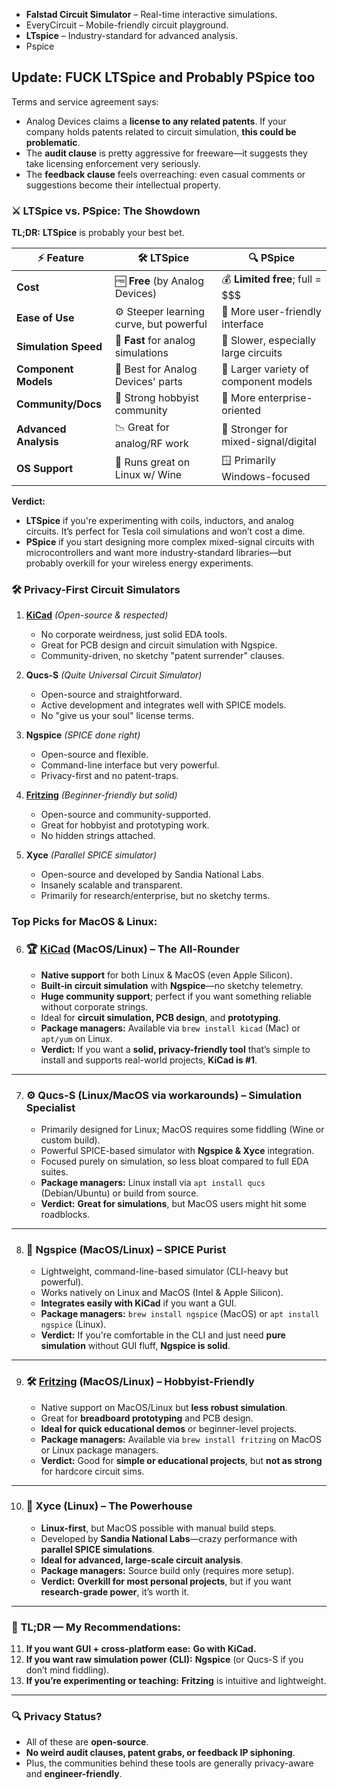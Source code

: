 - **Falstad Circuit Simulator** – Real-time interactive simulations.
- EveryCircuit – Mobile-friendly circuit playground.
- **LTspice** – Industry-standard for advanced analysis.
- Pspice


## Update: FUCK LTSpice and Probably PSpice too

Terms and service agreement says:
- Analog Devices claims a **license to any related patents**. If your company holds patents related to circuit simulation, **this could be problematic**.
- The **audit clause** is pretty aggressive for freeware—it suggests they take licensing enforcement very seriously.
- The **feedback clause** feels overreaching: even casual comments or suggestions become their intellectual property.

### ⚔️ **LTSpice vs. PSpice: The Showdown**

**TL;DR:** **LTSpice** is probably your best bet.

|⚡ **Feature**|🛠️ **LTSpice**|🔍 **PSpice**|
|---|---|---|
|**Cost**|🆓 **Free** (by Analog Devices)|💰 **Limited free**; full = $$$|
|**Ease of Use**|⚙️ Steeper learning curve, but powerful|📖 More user-friendly interface|
|**Simulation Speed**|🚀 **Fast** for analog simulations|🐢 Slower, especially large circuits|
|**Component Models**|🎯 Best for Analog Devices' parts|🔗 Larger variety of component models|
|**Community/Docs**|🤝 Strong hobbyist community|📘 More enterprise-oriented|
|**Advanced Analysis**|📉 Great for analog/RF work|🧠 Stronger for mixed-signal/digital|
|**OS Support**|🐧 Runs great on Linux w/ Wine|🪟 Primarily Windows-focused|

**Verdict:**

- **LTSpice** if you're experimenting with coils, inductors, and analog circuits. It’s perfect for Tesla coil simulations and won’t cost a dime.
- **PSpice** if you start designing more complex mixed-signal circuits with microcontrollers and want more industry-standard libraries—but probably overkill for your wireless energy experiments.

### 🛠️ **Privacy-First Circuit Simulators**

1. **[KiCad](https://www.kicad.org/)** _(Open-source & respected)_
    
    - No corporate weirdness, just solid EDA tools.
    - Great for PCB design and circuit simulation with Ngspice.
    - Community-driven, no sketchy "patent surrender" clauses.
2. **Qucs-S** _(Quite Universal Circuit Simulator)_
    
    - Open-source and straightforward.
    - Active development and integrates well with SPICE models.
    - No "give us your soul" license terms.
3. **Ngspice** _(SPICE done right)_
    
    - Open-source and flexible.
    - Command-line interface but very powerful.
    - Privacy-first and no patent-traps.
4. **[Fritzing](https://fritzing.org/)** _(Beginner-friendly but solid)_
    
    - Open-source and community-supported.
    - Great for hobbyist and prototyping work.
    - No hidden strings attached.
5. **Xyce** _(Parallel SPICE simulator)_
    
    - Open-source and developed by Sandia National Labs.
    - Insanely scalable and transparent.
    - Primarily for research/enterprise, but no sketchy terms.
### **Top Picks for MacOS & Linux:**

6. ### 🏆 **[KiCad](https://www.kicad.org/) (MacOS/Linux)** – **The All-Rounder**
    
    - **Native support** for both Linux & MacOS (even Apple Silicon).
    - **Built-in circuit simulation** with **Ngspice**—no sketchy telemetry.
    - **Huge community support**; perfect if you want something reliable without corporate strings.
    - Ideal for **circuit simulation, PCB design**, and **prototyping**.
    - **Package managers:** Available via `brew install kicad` (Mac) or `apt/yum` on Linux.
    - **Verdict:** If you want a **solid, privacy-friendly tool** that’s simple to install and supports real-world projects, **KiCad is #1**.

---

7. ### ⚙️ **Qucs-S (Linux/MacOS via workarounds)** – **Simulation Specialist**
    
    - Primarily designed for Linux; MacOS requires some fiddling (Wine or custom build).
    - Powerful SPICE-based simulator with **Ngspice & Xyce** integration.
    - Focused purely on simulation, so less bloat compared to full EDA suites.
    - **Package managers:** Linux install via `apt install qucs` (Debian/Ubuntu) or build from source.
    - **Verdict:** **Great for simulations**, but MacOS users might hit some roadblocks.

---

8. ### 🚀 **Ngspice (MacOS/Linux)** – **SPICE Purist**
    
    - Lightweight, command-line-based simulator (CLI-heavy but powerful).
    - Works natively on Linux and MacOS (Intel & Apple Silicon).
    - **Integrates easily with KiCad** if you want a GUI.
    - **Package managers:** `brew install ngspice` (MacOS) or `apt install ngspice` (Linux).
    - **Verdict:** If you're comfortable in the CLI and just need **pure simulation** without GUI fluff, **Ngspice is solid**.

---

9. ### 🛠️ **[Fritzing](https://fritzing.org/) (MacOS/Linux)** – **Hobbyist-Friendly**
    
    - Native support on MacOS/Linux but **less robust simulation**.
    - Great for **breadboard prototyping** and PCB design.
    - **Ideal for quick educational demos** or beginner-level projects.
    - **Package managers:** Available via `brew install fritzing` on MacOS or Linux package managers.
    - **Verdict:** Good for **simple or educational projects**, but **not as strong** for hardcore circuit sims.

---

10. ### 🔬 **Xyce (Linux)** – **The Powerhouse**
    
    - **Linux-first**, but MacOS possible with manual build steps.
    - Developed by **Sandia National Labs**—crazy performance with **parallel SPICE simulations**.
    - **Ideal for advanced, large-scale circuit analysis**.
    - **Package managers:** Source build only (requires more setup).
    - **Verdict:** **Overkill for most personal projects**, but if you want **research-grade power**, it’s worth it.

---

### 🎯 **TL;DR — My Recommendations:**

11. **If you want GUI + cross-platform ease:** **Go with KiCad.**
12. **If you want raw simulation power (CLI):** **Ngspice** (or Qucs-S if you don’t mind fiddling).
13. **If you’re experimenting or teaching:** **Fritzing** is intuitive and lightweight.

---

### 🔍 **Privacy Status?**

- All of these are **open-source**.
- **No weird audit clauses, patent grabs, or feedback IP siphoning**.
- Plus, the communities behind these tools are generally privacy-aware and **engineer-friendly**.